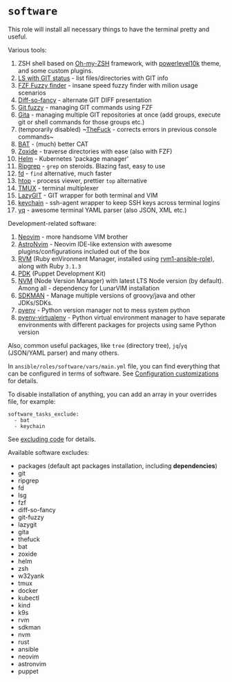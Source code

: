 # `software`

This role will install all necessary things to have the terminal pretty and useful.

Various tools:

1. ZSH shell based on [Oh-my-ZSH](https://github.com/ohmyzsh/ohmyzsh) framework, with [powerlevel10k](https://github.com/romkatv/powerlevel10k) theme, and some custom plugins.
2. [LS with GIT status](https://github.com/gerph/ls-with-git-status) - list files/directories with GIT info
3. [FZF Fuzzy finder](https://github.com/junegunn/fzf) - insane speed fuzzy finder with milion usage scenarios
4. [Diff-so-fancy](https://github.com/so-fancy/diff-so-fancy) - alternate GIT DIFF presentation
5. [Git fuzzy](https://github.com/bigH/git-fuzzy.git) - managing GIT commands using FZF
6. [Gita](https://github.com/nosarthur/gita) - managing multiple GIT repositories at once (add groups, execute git or shell commands for those groups etc.)
7. (temporarily disabled) ~[TheFuck](https://github.com/nvbn/thefuck) - corrects errors in previous console commands~
8. [BAT](https://github.com/sharkdp/bat) - (much) better CAT
9. [Zoxide](https://github.com/ajeetdsouza/zoxide) - traverse directories with ease (also with FZF)
10. [Helm](https://github.com/helm/helm) - Kubernetes 'package manager'
11. [Ripgrep](https://github.com/BurntSushi/ripgrep) - `grep` on steroids. Blazing fast, easy to use
12. [fd](https://github.com/sharkdp/fd) - `find` alternative, much faster
13. [htop](https://htop.dev/) - process viewer, prettier `top` alternative
14. [TMUX](https://github.com/tmux/tmux) - terminal multiplexer
15. [LazyGIT](https://github.com/jesseduffield/lazygit) - GIT wrapper for both terminal and VIM
16. [keychain](https://www.funtoo.org/Funtoo:Keychain) - ssh-agent wrapper to keep SSH keys across terminal logins
17. [yq](https://mikefarah.gitbook.io/yq/) - awesome terminal YAML parser (also JSON, XML etc.)

Development-related software:

1. [Neovim](https://github.com/neovim/neovim) - more handsome VIM brother
2. [AstroNvim](https://astronvim.com/) - Neovim IDE-like extension with awesome plugins/configurations included out of the box
3. [RVM](https://rvm.io/) (Ruby enVironment Manager, installed using [rvm1-ansible-role](https://github.com/rvm/rvm1-ansible)), along with Ruby `3.1.3`
4. [PDK](https://puppet.com/try-puppet/puppet-development-kit/) (Puppet Development Kit)
5. [NVM](https://github.com/nvm-sh/nvm) (Node Version Manager) with latest LTS Node version (by default). Among all - dependency for LunarVIM installation
6. [SDKMAN](https://sdkman.io/) - Manage multiple versions of groovy/java and other JDKs/SDKs.
7. [pyenv](https://github.com/pyenv/pyenv) - Python version manager not to mess system python
8. [pyenv-virtualenv](https://github.com/pyenv/pyenv-virtualenv) - Python virtual environment manager to have separate environments with different packages for projects using same Python version

Also, common useful packages, like `tree` (directory tree), `jq`/`yq` (JSON/YAML parser) and many others.

In `ansible/roles/software/vars/main.yml` file, you can find everything that can be configured in terms of software. See [Configuration customizations](../../category/customizations) for details.

To disable installation of anything, you can add an array in your overrides file, for example:

```
software_tasks_exclude:
  - bat
  - keychain
```

See [excluding code](../customization/excludes) for details.

Available software excludes:

- packages (default apt packages installation, including **dependencies**)
- git
- ripgrep
- fd
- lsg
- fzf
- diff-so-fancy
- git-fuzzy
- lazygit
- gita
- thefuck
- bat
- zoxide
- helm
- zsh
- w32yank
- tmux
- docker
- kubectl
- kind
- k9s
- rvm
- sdkman
- nvm
- rust
- ansible
- neovim
- astronvim
- puppet
